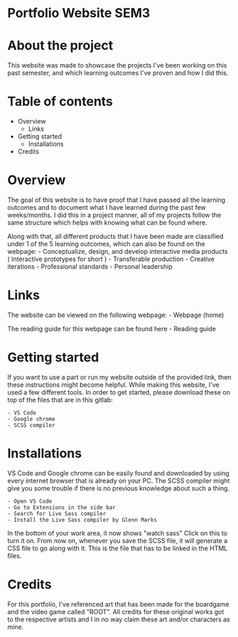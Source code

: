 # Portfolio Website SEM3

# About the project
This website was made to showcase the projects I've been working on this past semester, and which learning outcomes I've proven and how I did this.

# Table of contents

- Overview
    - Links
- Getting started
    - Installations
- Credits

# Overview
The goal of this website is to have proof that I have passed all the learning outcomes and to document what I have learned during the past few weeks/months. 
I did this in a project manner, all of my projects follow the same structure which helps with knowing what can be found where. 

Along with that, all different products that I have been made are classified under 1 of the 5 learning outcomes, which can also be found on the webpage:
    - Conceptualize, design, and develop interactive media products ( Interactive prototypes for short )
    - Transferable production
    - Creative iterations
    - Professional standards
    - Personal leadership

# Links 
The website can be viewed on the following webpage:
    - Webpage (home)

The reading guide for this webpage can be found here
    - Reading guide

# Getting started
If you want to use a part or run my website outside of the provided link, then these instructions might become helpful. While making this website, I've used a few different tools. In order to get started, please download these on top of the files that are in this gitlab:

    - VS Code
    - Google chrome
    - SCSS compiler

# Installations
VS Code and Google chrome can be easily found and downloaded by using every internet browser that is already on your PC. The SCSS compiler might give you  some trouble if there is no previous knowledge about such a thing. 

    - Open VS Code
    - Go to Extensions in the side bar
    - Search for Live Sass compiler
    - Install the Live Sass compiler by Glenn Marks

In the bottom of your work area, it now shows "watch sass" Click on this to turn it on. From now on, whenever you save the SCSS file, it will generate a CSS file to go along with it. This is the file that has to be linked in the HTML files. 

# Credits
For this portfolio, I've referenced art that has been made for the boardgame and the video game called "ROOT". All credits for these original works got to the respective artists and I in no way claim these art and/or characters as mine.





